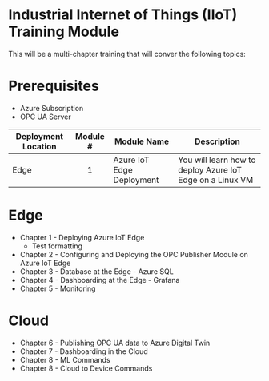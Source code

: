 # Industrial Internet of Things (IIoT) Training Module

This will be a multi-chapter training that will conver the following topics:

# Prerequisites
- Azure Subscription
- OPC UA Server

|Deployment Location|Module #|Module Name|Description|
|-------------------|:------:|-----------|-----------|
|Edge               |1       |Azure IoT Edge Deployment|You will learn how to deploy Azure IoT Edge on a Linux VM|



# Edge 
- Chapter 1 - Deploying Azure IoT Edge
  - Test formatting
- Chapter 2 - Configuring and Deploying the OPC Publisher Module on Azure IoT Edge
- Chapter 3 - Database at the Edge - Azure SQL
- Chapter 4 - Dashboarding at the Edge - Grafana
- Chapter 5 - Monitoring 

# Cloud 
- Chapter 6 - Publishing OPC UA data to Azure Digital Twin
- Chapter 7 - Dashboarding in the Cloud
- Chapter 8 - ML Commands
- Chapter 8 - Cloud to Device Commands
